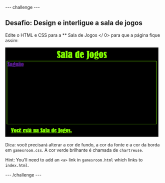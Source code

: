 \--- challenge \---

## Desafio: Design e interligue a sala de jogos

Edite o HTML e CSS para a ** Sala de Jogos </ 0> para que a página fique assim:</p> 

![captura de tela](images/rooms-games-challenge.png)

Dica: você precisará alterar a cor de fundo, a cor da fonte e a cor da borda em ` gamesroom.css `. A cor verde brilhante é chamada de ` chartreuse `.

Hint: You'll need to add an `<a>` link in `gamesroom.html` which links to `index.html`.

\--- /challenge \---